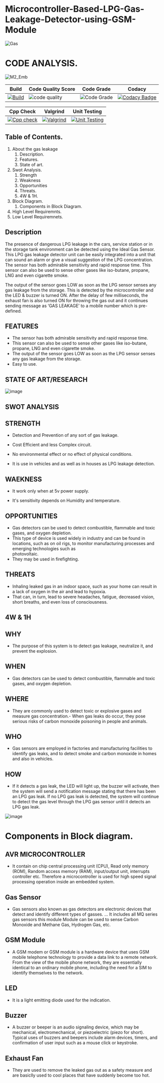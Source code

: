 # Microcontroller-Based-LPG-Gas-Leakage-Detector-using-GSM-Module
![Gas](https://user-images.githubusercontent.com/98813646/155738299-52cb1792-8b15-4ba1-8810-879c6197d066.PNG)
# CODE ANALYSIS.
![M2_Emb](https://user-images.githubusercontent.com/98813646/156938928-fa034589-aa74-4ad4-88e9-b5f8a8d117ad.PNG)

| Build | Code Quality Score | Code Grade | Codacy |
| -- | -- | -- | -- |
| [![Build](https://github.com/geekybo/M2_EmbSys/actions/workflows/Build.yml/badge.svg)](https://github.com/geekybo/M2_EmbSys/actions/workflows/Build.yml) | ![code quality](https://api.codiga.io/project/31606/score/svg) | ![Code Grade](https://api.codiga.io/project/31606/status/svg) | [![Codacy Badge](https://app.codacy.com/project/badge/Grade/d2c0b11de0c04752b68999beaa36ed50)](https://www.codacy.com/gh/geekybo/M2_EmbSys/dashboard?utm_source=github.com&amp;utm_medium=referral&amp;utm_content=geekybo/M2_EmbSys&amp;utm_campaign=Badge_Grade)

 | Cpp Check | Valgrind | Unit Testing |
 | -- | -- | -- |
 | [![Cpp check](https://github.com/geekybo/M2_EmbSys/actions/workflows/cppcheck.yml/badge.svg)](https://github.com/geekybo/M2_EmbSys/actions/workflows/cppcheck.yml) |[![Valgrind](https://github.com/geekybo/M2_EmbSys/actions/workflows/Valgrind.yml/badge.svg)](https://github.com/geekybo/M2_EmbSys/actions/workflows/Valgrind.yml) | [![Unit Testing](https://github.com/geekybo/M2_EmbSys/actions/workflows/unity.yml/badge.svg)](https://github.com/geekybo/M2_EmbSys/actions/workflows/unity.yml)


## Table of Contents.
1. About the gas leakage
      1. Description.
      1. Features.
      1. State of art.
2. Swot Analysis.
      1. Strength
      1. Weakness
      1. Opportunities
      1. Threats.
      1. 4W & 1H.
3. Block Diagram.
      1. Components in Block Diagram.
4. High Level Requiremnts.
5. Low Level Requiremnets.
      
 
## Description
   The presence of dangerous LPG leakage in the cars, service station or in the storage tank environment can be detected using the Ideal Gas Sensor. This LPG gas leakage detector unit can be easily integrated into a unit that can sound an alarm or give a visual suggestion of the LPG concentration. The sensor has both admirable sensitivity and rapid response time. This sensor can also be used to sense other gases like iso-butane, propane, LNG and even cigarette smoke.
 
   The output of the sensor goes LOW as soon as the LPG sensor senses any gas leakage from the storage. This is detected by the microcontroller and the LED & buzzer is turned ON. After the delay of few milliseconds, the exhaust fan is also turned ON for throwing the gas out and it continues sending message as ‘GAS LEAKAGE’ to a mobile number which is pre-defined.

## FEATURES

*  The sensor has both admirable sensitivity and rapid response time.
*  This sensor can also be used to sense other gases like iso-butane, propane, LNG and even cigarette smoke. 
*  The output of the sensor goes LOW as soon as the LPG sensor senses any gas leakage from the storage.
*  Easy to use.


## STATE OF ART/RESEARCH

![image](https://user-images.githubusercontent.com/94245015/144088408-5831066c-a48d-4419-8517-bab65da67e2d.png)


## SWOT ANALYSIS

## STRENGTH 

 - Detection and Prevention of any sort of gas leakage.

- Cost Efficient and less Complex circuit.

- No environmental effect or no effect of physical conditions.

- It is use in vehicles and as well as in houses as LPG leakage detection.

## WAEKNESS

- It work only when at 5v power supply.

- It's sensitivity depends on Humidity and temperature.

## OPPORTUNITIES

- Gas detectors can be used to detect combustible, flammable and toxic gases, and oxygen depletion. 
- This type of device is used widely in industry and can be found in locations, such as on oil rigs, to monitor manufacturing processes and emerging technologies such as         
  photovoltaic. 
- They may be used in firefighting.

## THREATS
- Inhaling leaked gas in an indoor space, such as your home can result in a lack of oxygen in the air and lead to hypoxia.
- That can, in turn, lead to severe headaches, fatigue, decreased vision, short breaths, and even loss of consciousness.
## 4W & 1H
## WHY
- The purpose of this system is to detect gas leakage, neutralize it, and prevent the explosion.
## WHEN
- Gas detectors can be used to detect combustible, flammable and toxic gases, and oxygen depletion.
## WHERE
- They are commonly used to detect toxic or explosive gases and measure gas concentration.- When gas leaks do occur, they pose serious risks of carbon monoxide poisoning in       people and animals. 
## WHO
- Gas sensors are employed in factories and manufacturing facilities to identify gas leaks, and to detect smoke and carbon monoxide in homes and also in vehicles.
## HOW
- If it detects a gas leak, the LED will light up, the buzzer will activate, then the system will send a notification message stating that there has been an LPG gas leak. If       no LPG gas leak is detected, the system will continue to detect the gas level through the LPG gas sensor until it detects an LPG gas leak.

![image](https://user-images.githubusercontent.com/94245015/144033489-b0d1b180-5273-4bca-8828-fed46b83cd5b.png)

# Components in Block diagram.
## AVR MICROCONTROLLER
 - It contain on chip central processing unit (CPU), Read only memory (ROM), Random access memory (RAM), input/output unit, interrupts controller etc. Therefore a microcontroller is used for high speed signal processing operation inside an embedded system.

## Gas Sensor
 - Gas sensors also known as gas detectors are electronic devices that detect and identify different types of gasses. ... It includes all MQ series gas sensors this module Module can be used to sense Carbon Monoxide and Methane Gas, Hydrogen Gas, etc.

## GSM Module
 - A GSM modem or GSM module is a hardware device that uses GSM mobile telephone technology to provide a data link to a remote network. From the view of the mobile phone network, they are essentially identical to an ordinary mobile phone, including the need for a SIM to identify themselves to the network.

## LED
 - It is a light emitting diode used for the indication.

## Buzzer
 - A buzzer or beeper is an audio signaling device, which may be mechanical, electromechanical, or piezoelectric (piezo for short). Typical uses of buzzers and beepers include alarm devices, timers, and confirmation of user input such as a mouse click or keystroke.

## Exhaust Fan
 - They are used to remove the leaked gas out as a safety measure and are basiclly used to cool places that have suddenly become too hot.


